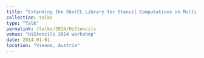```yaml
---
title: "Extending the SkelCL Library for Stencil Computations on Multi-GPU Systems"
collection: talks
type: "Talk"
permalink: /talks/2014/HiStencils
venue: "HiStencils 2014 workshop"
date: 2014-01-01
location: "Vienna, Austria"
---
```

